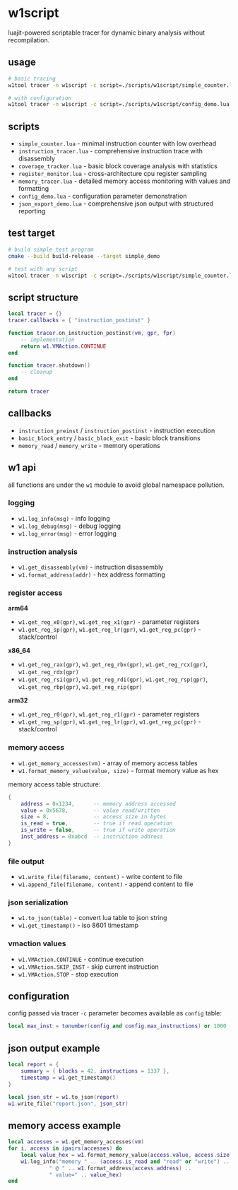 # w1script

luajit-powered scriptable tracer for dynamic binary analysis without recompilation.

## usage

```bash
# basic tracing
w1tool tracer -n w1script -c script=./scripts/w1script/simple_counter.lua -- ./target

# with configuration
w1tool tracer -n w1script -c script=./scripts/w1script/config_demo.lua,max_instructions=500,sample_rate=10 -- ./target
```

## scripts

- `simple_counter.lua` - minimal instruction counter with low overhead
- `instruction_tracer.lua` - comprehensive instruction trace with disassembly
- `coverage_tracker.lua` - basic block coverage analysis with statistics
- `register_monitor.lua` - cross-architecture cpu register sampling
- `memory_tracer.lua` - detailed memory access monitoring with values and formatting
- `config_demo.lua` - configuration parameter demonstration
- `json_export_demo.lua` - comprehensive json output with structured reporting

## test target

```bash
# build simple test program
cmake --build build-release --target simple_demo

# test with any script
w1tool tracer -n w1script -c script=./scripts/w1script/simple_counter.lua -- ./build-release/tests/programs/simple_demo
```

## script structure

```lua
local tracer = {}
tracer.callbacks = { "instruction_postinst" }

function tracer.on_instruction_postinst(vm, gpr, fpr)
    -- implementation
    return w1.VMAction.CONTINUE
end

function tracer.shutdown()
    -- cleanup
end

return tracer
```

## callbacks

- `instruction_preinst` / `instruction_postinst` - instruction execution
- `basic_block_entry` / `basic_block_exit` - basic block transitions
- `memory_read` / `memory_write` - memory operations

## w1 api

all functions are under the `w1` module to avoid global namespace pollution.

### logging
- `w1.log_info(msg)` - info logging
- `w1.log_debug(msg)` - debug logging  
- `w1.log_error(msg)` - error logging

### instruction analysis
- `w1.get_disassembly(vm)` - instruction disassembly
- `w1.format_address(addr)` - hex address formatting

### register access
**arm64**
- `w1.get_reg_x0(gpr)`, `w1.get_reg_x1(gpr)` - parameter registers
- `w1.get_reg_sp(gpr)`, `w1.get_reg_lr(gpr)`, `w1.get_reg_pc(gpr)` - stack/control

**x86_64**  
- `w1.get_reg_rax(gpr)`, `w1.get_reg_rbx(gpr)`, `w1.get_reg_rcx(gpr)`, `w1.get_reg_rdx(gpr)`
- `w1.get_reg_rsi(gpr)`, `w1.get_reg_rdi(gpr)`, `w1.get_reg_rsp(gpr)`, `w1.get_reg_rbp(gpr)`, `w1.get_reg_rip(gpr)`

**arm32**
- `w1.get_reg_r0(gpr)`, `w1.get_reg_r1(gpr)` - parameter registers
- `w1.get_reg_sp(gpr)`, `w1.get_reg_lr(gpr)`, `w1.get_reg_pc(gpr)` - stack/control

### memory access
- `w1.get_memory_accesses(vm)` - array of memory access tables
- `w1.format_memory_value(value, size)` - format memory value as hex

memory access table structure:
```lua
{
    address = 0x1234,      -- memory address accessed
    value = 0x5678,        -- value read/written  
    size = 8,              -- access size in bytes
    is_read = true,        -- true if read operation
    is_write = false,      -- true if write operation
    inst_address = 0xabcd  -- instruction address
}
```

### file output
- `w1.write_file(filename, content)` - write content to file
- `w1.append_file(filename, content)` - append content to file

### json serialization
- `w1.to_json(table)` - convert lua table to json string
- `w1.get_timestamp()` - iso 8601 timestamp

### vmaction values
- `w1.VMAction.CONTINUE` - continue execution
- `w1.VMAction.SKIP_INST` - skip current instruction
- `w1.VMAction.STOP` - stop execution

## configuration

config passed via tracer `-c` parameter becomes available as `config` table:

```lua
local max_inst = tonumber(config and config.max_instructions) or 1000
```

## json output example

```lua
local report = {
    summary = { blocks = 42, instructions = 1337 },
    timestamp = w1.get_timestamp()
}

local json_str = w1.to_json(report)
w1.write_file("report.json", json_str)
```

## memory access example

```lua
local accesses = w1.get_memory_accesses(vm)
for i, access in ipairs(accesses) do
    local value_hex = w1.format_memory_value(access.value, access.size)
    w1.log_info("memory " .. (access.is_read and "read" or "write") .. 
             " @ " .. w1.format_address(access.address) .. 
             " value=" .. value_hex)
end
```